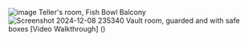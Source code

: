 ![image](https://github.com/user-attachments/assets/91a33390-5021-4d8f-9172-1b21dcb0d3ef)
Teller's room, Fish Bowl Balcony
![Screenshot 2024-12-08 235340](https://github.com/user-attachments/assets/e6bc8f13-8d94-4da3-84ad-f6b83f671dde)
Vault room, guarded and with safe boxes
[Video Walkthrough] ()
